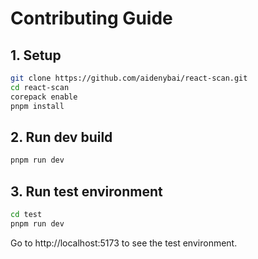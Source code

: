 # Contributing Guide

## 1. Setup

```bash
git clone https://github.com/aidenybai/react-scan.git
cd react-scan
corepack enable
pnpm install
```

## 2. Run dev build

```bash
pnpm run dev
```

## 3. Run test environment

```bash
cd test
pnpm run dev
```

Go to http://localhost:5173 to see the test environment.

